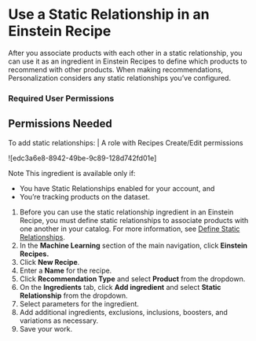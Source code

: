 

# Use a Static Relationship in an Einstein Recipe

After you associate products with each other in a static relationship, you can
use it as an ingredient in Einstein Recipes to define which products to
recommend with other products. When making recommendations, Personalization
considers any static relationships you’ve configured.

### Required User Permissions

Permissions Needed  
---  
To add static relationships: | A role with Recipes Create/Edit permissions  
  
![edc3a6e8-8942-49be-9c89-128d742fd01e]

Note This ingredient is available only if:

  * You have Static Relationships enabled for your account, and
  * You’re tracking products on the dataset.

  1. Before you can use the static relationship ingredient in an Einstein Recipe, you must define static relationships to associate products with one another in your catalog. For more information, see [Define Static Relationships](https://help.salesforce.com/s/articleView?id=sf.mc_pers_catalog_static_relationship_define.htm&language=en_US&type=5 "Define static relationships to associate products with one another in your catalog. You can use static relationships as ingredients in Einstein Recipes to help determine which additional related products to recommend to your customers.").
  2. In the **Machine Learning** section of the main navigation, click **Einstein Recipes.**
  3. Click **New Recipe**.
  4. Enter a **Name** for the recipe.
  5. Click **Recommendation Type** and select **Product** from the dropdown.
  6. On the **Ingredients** tab, click **Add ingredient** and select **Static Relationship** from the dropdown.
  7. Select parameters for the ingredient.
  8. Add additional ingredients, exclusions, inclusions, boosters, and variations as necessary.
  9. Save your work.

